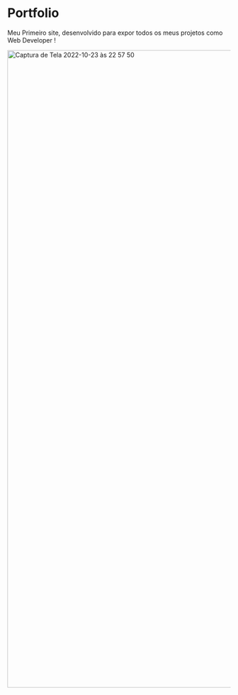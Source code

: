 # Portfolio
Meu Primeiro site, desenvolvido para expor todos os meus projetos como Web Developer !

<img width="1438" alt="Captura de Tela 2022-10-23 às 22 57 50" src="https://user-images.githubusercontent.com/107644323/197571146-86265886-ecfd-4269-a6c8-834dc15131f1.png">
